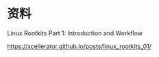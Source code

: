 # 资料

Linux Rootkits Part 1: Introduction and Workflow

https://xcellerator.github.io/posts/linux_rootkits_01/